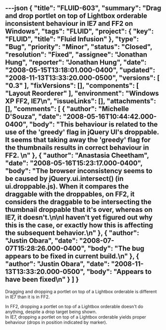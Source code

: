 ---json
{
  "title": "FLUID-603",
  "summary": "Drag and drop portlet on top of Lightbox orderable inconsistent behaviour in IE7 and FF2 on Windows",
  "tags": "FLUID",
  "project": {
    "key": "FLUID",
    "title": "Fluid Infusion"
  },
  "type": "Bug",
  "priority": "Minor",
  "status": "Closed",
  "resolution": "Fixed",
  "assignee": "Jonathan Hung",
  "reporter": "Jonathan Hung",
  "date": "2008-05-15T13:18:01.000-0400",
  "updated": "2008-11-13T13:33:20.000-0500",
  "versions": [
    "0.3"
  ],
  "fixVersions": [],
  "components": [
    "Layout Reorderer"
  ],
  "environment": "Windows XP FF2, IE7\n",
  "issueLinks": [],
  "attachments": [],
  "comments": [
    {
      "author": "Michelle D'Souza",
      "date": "2008-05-16T10:44:42.000-0400",
      "body": "This behaviour is related to the use of the 'greedy' flag in jQuery UI's droppable. It seems that taking away the 'greedy' flag for the thumbnails results in correct behaviour in FF2.&#x20;\n"
    },
    {
      "author": "Anastasia Cheetham",
      "date": "2008-05-16T15:23:17.000-0400",
      "body": "The browser inconsistency seems to be caused by jQuery.ui.intersect() (in ui.droppable.js). When it compares the draggable with the droppables, on FF2, it considers the draggable to be intersecting the thumbnail droppable that it's over, whereas on IE7, it doesn't.\n\nI haven't yet figured out why this is the case, or exactly how this is affecting the subsequent behavior.\n"
    },
    {
      "author": "Justin Obara",
      "date": "2008-07-07T15:28:26.000-0400",
      "body": "The bug appears to be fixed in current build.\n"
    },
    {
      "author": "Justin Obara",
      "date": "2008-11-13T13:33:20.000-0500",
      "body": "Appears to have been fixed\n"
    }
  ]
}
---
Dragging and dropping a portlet on top of a Lightbox orderable is different in IE7 than it is in FF2.

In FF2, dropping a portlet on top of a Lightbox orderable doesn't do anything, despite a drop target being shown.\
In IE7, dropping a portlet on top of a Lightbox orderable yields proper behaviour (drops in position indicated by marker).

        